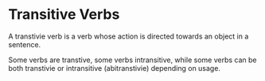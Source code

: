 # Transitive Verbs

A transtivie verb is a verb whose action is directed towards an object in a sentence.

Some verbs are transtive, some verbs intransitive, while some verbs can be both transtivie or intransitive (abitranstivie) depending on usage.

<!-- References:
[Grammarly - Transitive Verbs]: https://www.grammarly.com/blog/transitive-verbs/
-->
